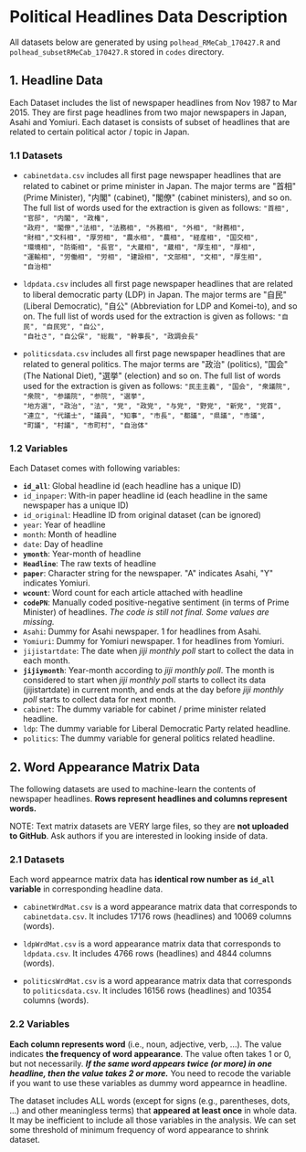 # Political Headlines Data Description

All datasets below are generated by using <code>polhead_RMeCab_170427.R</code> and <code>polhead_subsetRMeCab_170427.R</code> stored in <code>codes</code> directory.

## 1. Headline Data <br>

Each Dataset includes the list of newspaper headlines from Nov 1987 to Mar 2015. They are first page headlines from two major newspapers in Japan, Asahi and Yomiuri. Each dataset is consists of subset of headlines that are related to certain political actor / topic in Japan.

### 1.1 Datasets
 * <code>cabinetdata.csv</code> includes all first page newspaper headlines that are related to cabinet or prime minister in Japan. The major terms are "首相" (Prime Minister), "内閣" (cabinet), "閣僚" (cabinet ministers), and so on. The full list of words used for the extraction is given as follows: <code>"首相", "官邸", "内閣", "政権", "政府", "閣僚","法相", "法務相", "外務相", "外相", "財務相", "財相","文科相", "厚労相", "農水相", "農相", "経産相", "国交相", "環境相", "防衛相", "長官", "大蔵相", "蔵相", "厚生相", "厚相", "運輸相", "労働相", "労相", "建設相", "文部相", "文相", "厚生相", "自治相"</code><br>

 * <code>ldpdata.csv</code> includes all first page newspaper headlines that are related to liberal democratic party (LDP) in Japan. The major terms are "自民" (Liberal Democratic), "自公" (Abbreviation for LDP and Komei-to), and so on. The full list of words used for the extraction is given as follows: <code>"自民", "自民党", "自公", "自社さ", "自公保", "総裁", "幹事長", "政調会長"</code><br>

 * <code>politicsdata.csv</code> includes all first page newspaper headlines that are related to general politics. The major terms are "政治" (politics), "国会" (The National Diet), "選挙" (election) and so on. The full list of words used for the extraction is given as follows: <code>"民主主義", "国会", "衆議院", "衆院", "参議院", "参院", "選挙", "地方選", "政治", "法", "党", "政党", "与党", "野党", "新党", "党首", "連立", "代議士", "議員", "知事", "市長", "都議", "県議", "市議", "町議", "村議", "市町村", "自治体"</code><br>

### 1.2 Variables

Each Dataset comes with following variables:

   * <code>**id_all**</code>: Global headline id (each headline has a unique ID)
   * <code>id_inpaper</code>: With-in paper headline id (each headline in the same newspaper has a unique ID)
   * <code>id_original</code>: Headline ID from original dataset (can be ignored)
   * <code>year</code>: Year of headline
   * <code>month</code>: Month of headline
   * <code>date</code>: Day of headline
   * <code>**ymonth**</code>: Year-month of headline
   * <code>**Headline**</code>: The raw texts of headline
   * <code>**paper**</code>: Character string for the newspaper. "A" indicates Asahi, "Y" indicates Yomiuri.
   * <code>**wcount**</code>: Word count for each article attached with headline
   * <code>**codePN**</code>: Manually coded positive-negative sentiment (in terms of Prime Minister) of headlines. *The code is still not final. Some values are missing.*
   * <code>Asahi</code>: Dummy for Asahi newspaper. 1 for headlines from Asahi.
   * <code>Yomiuri</code>: Dummy for Yomiuri newspaper. 1 for headlines from Yomiuri.
   * <code>jijistartdate</code>: The date when *jiji monthly poll* start to collect the data in each month.
   * <code>**jijiymonth**</code>: Year-month according to *jiji monthly poll*. The month is considered to start when *jiji monthly poll* starts to collect its data (jijistartdate) in current month, and ends at the day before *jiji monthly poll* starts to collect data for next month.
   * <code>cabinet</code>: The dummy variable for cabinet / prime minister related headline.
   * <code>ldp</code>: The dummy variable for Liberal Democratic Party related headline.
   * <code>politics</code>: The dummy variable for general politics related headline.

## 2. Word Appearance Matrix Data

 The following datasets are used to machine-learn the contents of newspaper headlines. **Rows represent headlines and columns represent words.**

 NOTE: Text matrix datasets are VERY large files, so they are **not uploaded to GitHub**. Ask authors if you are interested in looking inside of data.

 ### 2.1 Datasets

 Each word appearnce matrix data has **identical row number as <code>id_all</code> variable** in corresponding headline data.

  * <code>cabinetWrdMat.csv</code> is a word appearance matrix data that corresponds to <code>cabinetdata.csv</code>. It includes 17176 rows (headlines) and 10069 columns (words). <br>

  * <code>ldpWrdMat.csv</code> is a word appearance matrix data that corresponds to <code>ldpdata.csv</code>. It includes 4766 rows (headlines) and 4844 columns (words).<br>

  * <code>politicsWrdMat.csv</code> is a word appearance matrix data that corresponds to <code>politicsdata.csv</code>. It includes 16156 rows (headlines) and 10354 columns (words).

 ### 2.2 Variables

 **Each column represents word** (i.e., noun, adjective, verb, ...). The value indicates **the frequency of word appearance**. The value often takes 1 or 0, but not necessarily. ***If the same word appears twice (or more) in one headline, then the value takes 2 or more.*** You need to recode the variable if you want to use these variables as dummy word appearnce in headline.

 The dataset includes ALL words (except for signs (e.g., parentheses, dots, ...) and other meaningless terms) that **appeared at least once** in whole data. It may be inefficient to include all those variables in the analysis. We can set some threshold of minimum frequency of word appearance to shrink dataset.
